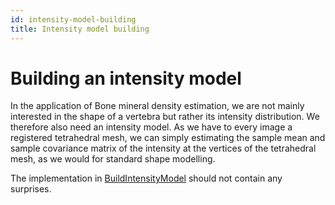 ```yaml
---
id: intensity-model-building
title: Intensity model building
---
```


# Building an intensity model 

In the application of Bone mineral density estimation, we are not mainly interested in the shape of a vertebra but rather its intensity distribution. 
We therefore also need an intensity model. As we have to every image a registered
tetrahedral mesh, we can simply estimating the sample mean and 
sample covariance matrix of the intensity at the vertices of the tetrahedral mesh, as we would for standard shape modelling. 

The implementation in [BuildIntensityModel](https://github.com/shape-the-world/vertebra-case-study/blob/main/src/main/scala/modelling/BuildIntensityModel.scala) should not contain any surprises. 